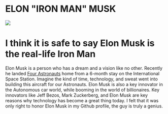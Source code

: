 <h1> ELON "IRON MAN" MUSK </h1>
<img src ="https://user-images.githubusercontent.com/77600540/117093388-6cc2cb80-ad26-11eb-8150-e467133b0eae.jpg" />
<h1> I think it is safe to say Elon Musk is the real-life Iron Man </h1>
<p> Elon Musk is a person who has a dream and a vision like no other. Recently he landed <a href="https://www.washingtonpost.com/technology/2021/05/01/spacex-crew-1-nasa-astronauts-headed-home-after-six-month-stay-international-space-station/">Four Astronauts</a> home from a 6-month stay on the International Space Station. Imagine the kind of time, technology, and sweat went into building this aircraft for our Astronauts. Elon Musk is also a key innovator in the Autonomous car world, while booming in the world of billionaires. Key innovators like Jeff Bezos, Mark Zuckerberg, and Elon Musk are key reasons why technology has become a great thing today.  I felt that it was only right to honor Elon Musk in my Github profile, the guy is truly a genius. 
